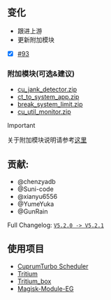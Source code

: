 ## 变化

- 跟进上游
- 更新附加模块

- [x] [#93](https://github.com/TimeBreeze/Tritium/issues/93)


### 附加模块(可选&建议) 
- [cu_jank_detector.zip](https://raw.githubusercontent.com/TimeBreeze/Tritium/refs/heads/main/modules/cu_jank_detector.zip)
- [ct_to_system_app.zip](https://raw.githubusercontent.com/TimeBreeze/Tritium/refs/heads/main/modules/ct_to_system_app.zip)
- [break_system_limit.zip](https://raw.githubusercontent.com/TimeBreeze/Tritium/refs/heads/main/modules/break_system_limit.zip)
- [cu_util_monitor.zip](https://raw.githubusercontent.com/TimeBreeze/Tritium/refs/heads/main/modules/cu_util_monitor.zip)
 
> [!IMPORTANT]
> 关于附加模块说明请参考[这里](https://tritium.yumeyuka.cn/guide/download#%E5%85%B3%E4%BA%8E%E9%99%84%E5%8A%A0%E6%A8%A1%E5%9D%97)

## 贡献:
- @chenzyadb 
- @Suni-code
- @xianyu6556
- @YumeYuka
- @GunRain

Full Changelog: [`V5.2.0 -> V5.2.1`](https://github.com/TimeBreeze/Tritium/commits/main/)

## 使用项目
- [CuprumTurbo Scheduler](https://github.com/chenzyadb/CuprumTurbo-Scheduler)
- [Tritium](https://github.com/TimeBreeze/Tritium)
- [Tritium_box](https://github.com/TimeBreeze/Tritium_box)
- [Magisk-Module-EG](https://github.com/GunRain/Magisk-Module-EG)